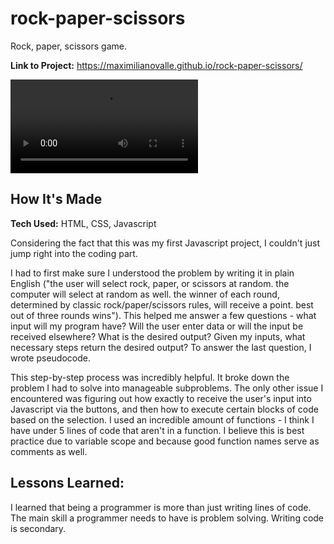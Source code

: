 # rock-paper-scissors
Rock, paper, scissors game.

**Link to Project:** https://maximilianovalle.github.io/rock-paper-scissors/

![](demo.mp4)

## How It's Made

**Tech Used:** HTML, CSS, Javascript

Considering the fact that this was my first Javascript project, I couldn't just jump right into the coding part.

I had to first make sure I understood the problem by writing it in plain English ("the user will select rock, paper, or scissors at random. the computer will select at random as well. the winner of each round, determined by classic rock/paper/scissors rules, will receive a point. best out of three rounds wins"). This helped me answer a few questions - what input will my program have? Will the user enter data or will the input be received elsewhere? What is the desired output? Given my inputs, what necessary steps return the desired output? To answer the last question, I wrote pseudocode.

This step-by-step process was incredibly helpful. It broke down the problem I had to solve into manageable subproblems. The only other issue I encountered was figuring out how exactly to receive the user's input into Javascript via the buttons, and then how to execute certain blocks of code based on the selection. I used an incredible amount of functions - I think I have under 5 lines of code that aren't in a function. I believe this is best practice due to variable scope and because good function names serve as comments as well.

## Lessons Learned:

I learned that being a programmer is more than just writing lines of code. The main skill a programmer needs to have is problem solving. Writing code is secondary.